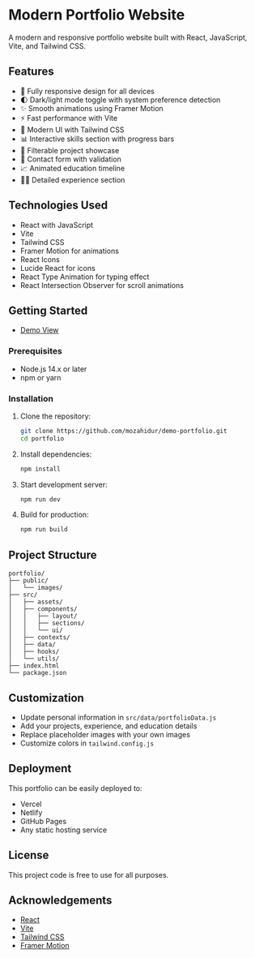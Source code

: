 # Modern Portfolio Website

A modern and responsive portfolio website built with React, JavaScript, Vite, and Tailwind CSS.

## Features

- 📱 Fully responsive design for all devices
- 🌓 Dark/light mode toggle with system preference detection
- ✨ Smooth animations using Framer Motion
- ⚡ Fast performance with Vite
- 🎨 Modern UI with Tailwind CSS
- 📊 Interactive skills section with progress bars
- 📁 Filterable project showcase
- 📝 Contact form with validation
- 📈 Animated education timeline
- 🧑‍💼 Detailed experience section

## Technologies Used

- React with JavaScript
- Vite
- Tailwind CSS
- Framer Motion for animations
- React Icons
- Lucide React for icons
- React Type Animation for typing effect
- React Intersection Observer for scroll animations

## Getting Started

- [Demo View](https://demo-portfolio.vercel.app/)

### Prerequisites

- Node.js 14.x or later
- npm or yarn

### Installation

1. Clone the repository:
   ```bash
   git clone https://github.com/mozahidur/demo-portfolio.git
   cd portfolio
   ```

2. Install dependencies:
   ```bash
   npm install
   ```

3. Start development server:
   ```bash
   npm run dev
   ```

4. Build for production:
   ```bash
   npm run build
   ```

## Project Structure

```
portfolio/
├── public/
│   └── images/
├── src/
│   ├── assets/
│   ├── components/
│   │   ├── layout/
│   │   ├── sections/
│   │   └── ui/
│   ├── contexts/
│   ├── data/
│   ├── hooks/
│   └── utils/
├── index.html
└── package.json
```

## Customization

- Update personal information in `src/data/portfolioData.js`
- Add your projects, experience, and education details
- Replace placeholder images with your own images
- Customize colors in `tailwind.config.js`

## Deployment

This portfolio can be easily deployed to:
- Vercel
- Netlify
- GitHub Pages
- Any static hosting service

## License

This project code is free to use for all purposes.

## Acknowledgements

- [React](https://reactjs.org/)
- [Vite](https://vitejs.dev/)
- [Tailwind CSS](https://tailwindcss.com/)
- [Framer Motion](https://www.framer.com/motion/)
